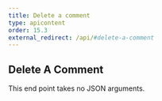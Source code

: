 ```yaml
---
title: Delete a comment
type: apicontent
order: 15.3
external_redirect: /api/#delete-a-comment
---
```


## Delete A Comment
This end point takes no JSON arguments.